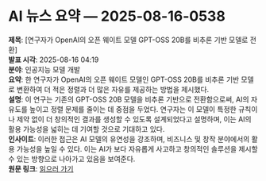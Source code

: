 # AI 뉴스 요약 — 2025-08-16-0538

**제목**: [연구자가 OpenAI의 오픈 웨이트 모델 GPT-OSS 20B를 비추론 기반 모델로 전환]  
**발표 시각**: 2025-08-16 04:19  
**분야**: 인공지능 모델 개발  
**요약**: 한 연구자가 OpenAI의 오픈 웨이트 모델인 GPT-OSS 20B를 비추론 기반 모델로 변환하여 더 적은 정렬과 더 많은 자유를 제공하는 방법을 제시했다.  
**설명**: 이 연구는 기존의 GPT-OSS 20B 모델을 비추론 기반으로 전환함으로써, AI의 자유도를 높이고 정렬 문제를 줄이는 데 중점을 두었다. 연구자는 이 모델이 특정한 규칙이나 제약 없이 더 창의적인 결과를 생성할 수 있도록 설계되었다고 설명하며, 이는 AI의 활용 가능성을 넓히는 데 기여할 것으로 기대하고 있다.  
**인사이트**: 이러한 접근은 AI 모델의 유연성을 강조하며, 비즈니스 및 창작 분야에서의 활용 가능성을 높일 수 있다. 이는 AI가 보다 자유롭게 사고하고 창의적인 솔루션을 제시할 수 있는 방향으로 나아가고 있음을 보여준다.  
**원문 링크**: [읽으러 가기](https://venturebeat.com/ai/this-researcher-turned-openais-open-weights-model-gpt-oss-20b-into-a-non-reasoning-base-model-with-less-alignment-more-freedom/)